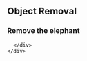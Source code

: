 <section class="hero is-small">
<div class="hero-body">
  <div class="container  is-max-desktop">
    <h2 class="title is-3">Object Removal</h2>
    <div id="results-carousel" class="carousel results-carousel">
     <div class="item item-video1">
          <figcaption class="video-caption">
            <h3>Remove the elephant</h3>
          </figcaption>
      </div>
      
      </div>
    </div>
  </div>
</div>
</section>
